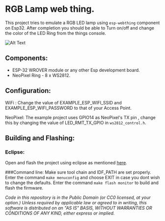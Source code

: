 RGB Lamp web thing.
====================
This project tries to emulate a RGB LED lamp using `esp-webthing` component on Esp32. After completion you should be able to Turn on/off and change the color of the LED Ring from the things console.

![Alt Text](../images/rgbLight.GIF)

## Components:
* ESP-32 WROVER module or any other Esp development board.
* NeoPixel Ring - 8 x WS2812.

## Configuration:
WiFi : Change the value of EXAMPLE_ESP_WIFI_SSID and EXAMPLE_ESP_WIFI_PASSWORD to that of your Access Point.

NeoPixel: The example project uses GPIO14 as NeoPixel's TX pin , change this by changing the value of LED_RMT_TX_GPIO in `ws2812_control.h`.

## Building and Flashing:
### Eclipse:
Open and flash the project using eclipse as mentioned [here](https://docs.espressif.com/projects/esp-idf/en/latest/get-started/eclipse-setup.html).

###Command line:
Make sure tool chain and IDF_PATH are set properly. 
Enter the command `make menuconfig` and choose EXIT in case you dont wish to change the defaults.
Enter the command `make flash monitor` to build and flash the firmware.

*Code in this repository is in the Public Domain (or CC0 licensed, at your option.)
Unless required by applicable law or agreed to in writing, this
software is distributed on an "AS IS" BASIS, WITHOUT WARRANTIES OR
CONDITIONS OF ANY KIND, either express or implied.*
